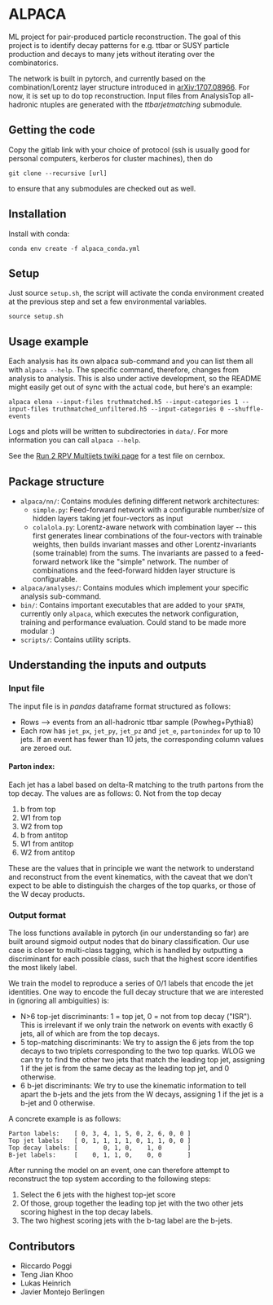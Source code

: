 ALPACA
======

ML project for pair-produced particle reconstruction.
The goal of this project is to identify decay patterns for e.g. ttbar or SUSY particle production and decays to many jets without iterating over the combinatorics.

The network is built in pytorch, and currently based on the combination/Lorentz layer structure introduced in [arXiv:1707.08966](https://arxiv.org/abs/1707.08966).
For now, it is set up to do top reconstruction.
Input files from AnalysisTop all-hadronic ntuples are generated with the *ttbarjetmatching* submodule.


Getting the code
----------------
Copy the gitlab link with your choice of protocol (ssh is usually good for personal computers, kerberos for cluster machines), then do
```
git clone --recursive [url]
```
to ensure that any submodules are checked out as well.


Installation
------------
Install with conda:
```
conda env create -f alpaca_conda.yml
```


Setup
-----
Just source `setup.sh`, the script will activate the conda environment created at the previous step and set a few environmental variables.
```
source setup.sh
```


Usage example
-------------
Each analysis has its own alpaca sub-command and you can list them all with `alpaca --help`. The specific command, therefore, changes from analysis to analysis. This is also under active development, so the README might easily get out of sync with the actual code, but here's an example:
```
alpaca elena --input-files truthmatched.h5 --input-categories 1 --input-files truthmatched_unfiltered.h5 --input-categories 0 --shuffle-events
```
Logs and plots will be written to subdirectories in `data/`. For more information you can call `alpaca --help`.

See the [Run 2 RPV Multijets twiki page](https://twiki.cern.ch/twiki/bin/view/AtlasProtected/RpvMultiJetFullRun2) for a test file on cernbox.


Package structure
-----------------
  - `alpaca/nn/`: Contains modules defining different network architectures:
    - `simple.py`: Feed-forward network with a configurable number/size of hidden layers taking jet four-vectors as input
    - `colalola.py`: Lorentz-aware network with combination layer -- this first generates linear combinations of the four-vectors with trainable weights, then builds invariant masses and other Lorentz-invariants (some trainable) from the sums. The invariants are passed to a feed-forward network like the "simple" network. The number of combinations and the feed-forward hidden layer structure is configurable.
  - `alpaca/analyses/`: Contains modules which implement your specific analysis sub-command.
  - `bin/`: Contains important executables that are added to your `$PATH`, currently only `alpaca`, which executes the network configuration, training and performance evaluation. Could stand to be made more modular :)
  - `scripts/`: Contains utility scripts.


Understanding the inputs and outputs
------------------------------------
### Input file
The input file is in *pandas* dataframe format structured as follows:
  - Rows --> events from an all-hadronic ttbar sample (Powheg+Pythia8)
  - Each row has `jet_px`, `jet_py`, `jet_pz` and `jet_e`, `partonindex` for up to 10 jets. If an event has fewer than 10 jets, the corresponding column values are zeroed out.

#### Parton index:
Each jet has a label based on delta-R matching to the truth partons from the top decay. The values are as follows:
  0. Not from the top decay
  1. b from top
  2. W1 from top
  3. W2 from top
  4. b from antitop
  5. W1 from antitop
  6. W2 from antitop

These are the values that in principle we want the network to understand and reconstruct from the event kinematics, with the caveat that we don't expect to be able to distinguish the charges of the top quarks, or those of the W decay products.

### Output format
The loss functions available in pytorch (in our understanding so far) are built around sigmoid output nodes that do binary classification. Our use case is closer to multi-class tagging, which is handled by outputting a discriminant for each possible class, such that the highest score identifies the most likely label.

We train the model to reproduce a series of 0/1 labels that encode the jet identities. One way to encode the full decay structure that we are interested in (ignoring all ambiguities) is:
  - N>6 top-jet discriminants: 1 = top jet, 0 = not from top decay ("ISR"). This is irrelevant if we only train the network on events with exactly 6 jets, all of which are from the top decays.
  - 5 top-matching discriminants: We try to assign the 6 jets from the top decays to two triplets corresponding to the two top quarks. WLOG we can try to find the other two jets that match the leading top jet, assigning 1 if the jet is from the same decay as the leading top jet, and 0 otherwise.
  - 6 b-jet discriminants: We try to use the kinematic information to tell apart the b-jets and the jets from the W decays, assigning 1 if the jet is a b-jet and 0 otherwise.

A concrete example is as follows:
```
Parton labels:    [ 0, 3, 4, 1, 5, 0, 2, 6, 0, 0 ]
Top jet labels:   [ 0, 1, 1, 1, 1, 0, 1, 1, 0, 0 ]
Top decay labels: [       0, 1, 0,    1, 0       ]
B-jet labels:     [    0, 1, 1, 0,    0, 0       ]
```

After running the model on an event, one can therefore attempt to reconstruct the top system according to the following steps:
  1. Select the 6 jets with the highest top-jet score
  2. Of those, group together the leading top jet with the two other jets scoring highest in the top decay labels.
  3. The two highest scoring jets with the b-tag label are the b-jets.


Contributors
------------
- Riccardo Poggi
- Teng Jian Khoo
- Lukas Heinrich
- Javier Montejo Berlingen
